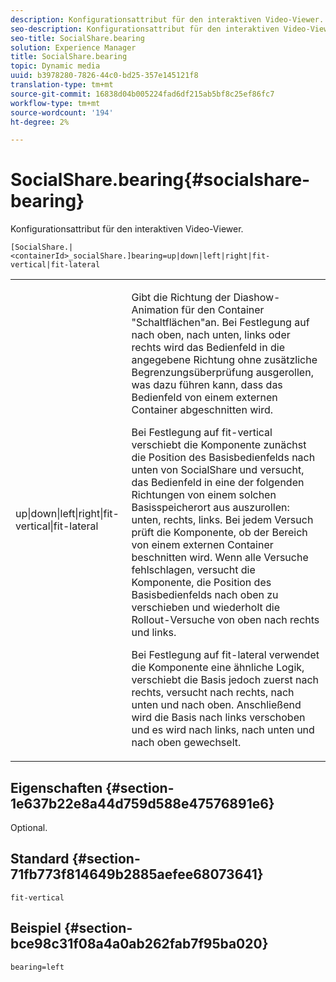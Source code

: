 ```yaml
---
description: Konfigurationsattribut für den interaktiven Video-Viewer.
seo-description: Konfigurationsattribut für den interaktiven Video-Viewer.
seo-title: SocialShare.bearing
solution: Experience Manager
title: SocialShare.bearing
topic: Dynamic media
uuid: b3978280-7826-44c0-bd25-357e145121f8
translation-type: tm+mt
source-git-commit: 16838d04b005224fad6df215ab5bf8c25ef86fc7
workflow-type: tm+mt
source-wordcount: '194'
ht-degree: 2%

---
```



# SocialShare.bearing{#socialshare-bearing}

Konfigurationsattribut für den interaktiven Video-Viewer.

`[SocialShare.|<containerId>_socialShare.]bearing=up|down|left|right|fit-vertical|fit-lateral`

<table id="table_441553CD34C94A58A9D7CBF772DEDDB6"> 
 <tbody> 
  <tr> 
   <td colname="col1"> <p> <span class="codeph"> up|down|left|right|fit-vertical|fit-lateral</span> </p> </td> 
   <td colname="col2"> <p> Gibt die Richtung der Diashow-Animation für den Container "Schaltflächen"an. Bei Festlegung auf <span class="codeph"> nach oben</span>, <span class="codeph"> nach unten</span>, <span class="codeph"> links</span> oder <span class="codeph"> rechts</span> wird das Bedienfeld in die angegebene Richtung ohne zusätzliche Begrenzungsüberprüfung ausgerollen, was dazu führen kann, dass das Bedienfeld von einem externen Container abgeschnitten wird. </p> <p>Bei Festlegung auf <span class="codeph"> fit-vertical</span> verschiebt die Komponente zunächst die Position des Basisbedienfelds nach unten von SocialShare und versucht, das Bedienfeld in eine der folgenden Richtungen von einem solchen Basisspeicherort aus auszurollen: unten, rechts, links. Bei jedem Versuch prüft die Komponente, ob der Bereich von einem externen Container beschnitten wird. Wenn alle Versuche fehlschlagen, versucht die Komponente, die Position des Basisbedienfelds nach oben zu verschieben und wiederholt die Rollout-Versuche von oben nach rechts und links. </p> <p>Bei Festlegung auf <span class="codeph"> fit-lateral</span> verwendet die Komponente eine ähnliche Logik, verschiebt die Basis jedoch zuerst nach rechts, versucht nach rechts, nach unten und nach oben. Anschließend wird die Basis nach links verschoben und es wird nach links, nach unten und nach oben gewechselt. </p> </td> 
  </tr> 
 </tbody> 
</table>

## Eigenschaften {#section-1e637b22e8a44d759d588e47576891e6}

Optional.

## Standard {#section-71fb773f814649b2885aefee68073641}

`fit-vertical`

## Beispiel {#section-bce98c31f08a4a0ab262fab7f95ba020}

```
bearing=left
```

